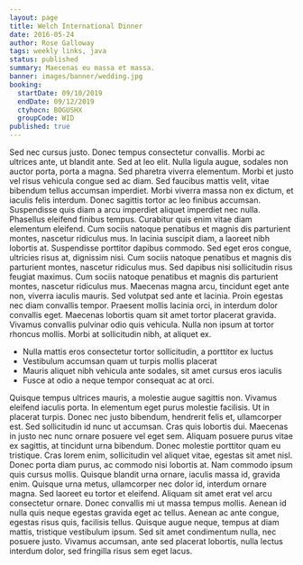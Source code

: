 ```yaml
---
layout: page
title: Welch International Dinner
date: 2016-05-24
author: Rose Galloway
tags: weekly links, java
status: published
summary: Maecenas eu massa et massa.
banner: images/banner/wedding.jpg
booking:
  startDate: 09/10/2019
  endDate: 09/12/2019
  ctyhocn: BOGUSHX
  groupCode: WID
published: true
---
```

Sed nec cursus justo. Donec tempus consectetur convallis. Morbi ac ultrices ante, ut blandit ante. Sed at leo elit. Nulla ligula augue, sodales non auctor porta, porta a magna. Sed pharetra viverra elementum. Morbi et justo vel risus vehicula congue sed ac diam. Sed faucibus mattis velit, vitae bibendum tellus accumsan imperdiet. Morbi viverra massa non ex dictum, et iaculis felis interdum. Donec sagittis tortor ac leo finibus accumsan. Suspendisse quis diam a arcu imperdiet aliquet imperdiet nec nulla. Phasellus eleifend finibus tempus.
Curabitur quis enim vitae diam elementum eleifend. Cum sociis natoque penatibus et magnis dis parturient montes, nascetur ridiculus mus. In lacinia suscipit diam, a laoreet nibh lobortis at. Suspendisse porttitor dapibus commodo. Sed eget eros congue, ultricies risus at, dignissim nisi. Cum sociis natoque penatibus et magnis dis parturient montes, nascetur ridiculus mus. Sed dapibus nisi sollicitudin risus feugiat maximus. Cum sociis natoque penatibus et magnis dis parturient montes, nascetur ridiculus mus. Maecenas magna arcu, tincidunt eget ante non, viverra iaculis mauris. Sed volutpat sed ante et lacinia. Proin egestas nec diam convallis tempor. Praesent mollis lacinia orci, in interdum dolor convallis eget. Maecenas lobortis quam sit amet tortor placerat gravida. Vivamus convallis pulvinar odio quis vehicula. Nulla non ipsum at tortor rhoncus mollis. Morbi at sollicitudin nibh, at aliquet ex.

* Nulla mattis eros consectetur tortor sollicitudin, a porttitor ex luctus
* Vestibulum accumsan quam ut turpis mollis placerat
* Mauris aliquet nibh vehicula ante sodales, sit amet cursus eros iaculis
* Fusce at odio a neque tempor consequat ac at orci.

Quisque tempus ultrices mauris, a molestie augue sagittis non. Vivamus eleifend iaculis porta. In elementum eget purus molestie facilisis. Ut in placerat turpis. Donec nec justo bibendum, hendrerit felis et, ullamcorper est. Sed sollicitudin id nunc ut accumsan. Cras quis lobortis dui. Maecenas in justo nec nunc ornare posuere vel eget sem. Aliquam posuere purus vitae ex sagittis, at tincidunt urna bibendum.
Donec molestie porttitor quam eu tristique. Cras lorem enim, sollicitudin vel aliquet vitae, egestas sit amet nisl. Donec porta diam purus, ac commodo nisi lobortis at. Nam commodo ipsum quis cursus mollis. Quisque blandit urna ornare, iaculis massa id, gravida enim. Quisque urna metus, ullamcorper nec dolor id, interdum ornare magna. Sed laoreet eu tortor et eleifend. Aliquam sit amet erat vel arcu consectetur ornare. Donec convallis mi ut massa tempus mollis. Aenean id nulla quis neque egestas gravida eget ac tellus. Aenean ac ante congue, egestas risus quis, facilisis tellus. Quisque augue neque, tempus at diam mattis, tristique vestibulum ipsum. Sed sit amet condimentum nulla, nec posuere justo. Vivamus accumsan, ante sed placerat lobortis, nulla lectus interdum dolor, sed fringilla risus sem eget lacus.
